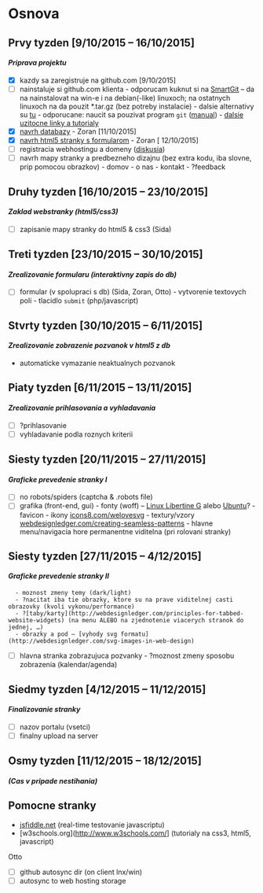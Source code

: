 # Osnova
## Prvy tyzden [9/10/2015 – 16/10/2015]
#### *Priprava projektu*
- [x] kazdy sa zaregistruje na github.com [9/10/2015]
- [ ] nainstaluje si github.com klienta
      - odporucam kuknut si na [SmartGit](http://www.syntevo.com/smartgit/) – da na nainstalovat na win-e i na debian(-like) linuxoch; na ostatnych linuxoch na da pouzit *.tar.gz (bez potreby instalacie)
      - dalsie alternativy su [tu](https://git-scm.com/download/gui/linux)
      - odporucane: naucit sa pouzivat program `git` ([manual](https://github.com/tukusejssirs/Konpoz/wiki/Git-v-terminali))
      - [dalsie uzitocne linky a tutorialy](https://gist.github.com/IzzySoft/85627ffcb1ac4b24c9b1)
- [x] [navrh databazy](databaza/databaza_skica.md) - Zoran [11/10/2015]
- [x] [navrh html5 stranky s formularom](webstranka/index.html) - Zoran [ 12/10/2015]
- [ ] registracia webhostingu a domeny ([diskusia](diskusie/diskusia_webhosting.md))
- [ ] navrh mapy stranky a predbezneho dizajnu (bez extra kodu, iba slovne, prip pomocou obrazkov)
      - domov
      - o nas
      - kontakt
      - ?feedback

## Druhy tyzden [16/10/2015 – 23/10/2015]
#### *Zaklad webstranky (html5/css3)*
- [ ] zapisanie mapy stranky do html5 & css3 (Sida)

## Treti tyzden [23/10/2015 – 30/10/2015]
#### *Zrealizovanie formularu (interaktivny zapis do db)*
- [ ] formular (v spolupraci s db) (Sida, Zoran, Otto)
      - vytvorenie textovych poli
      - tlacidlo `submit` (php/javascript)

## Stvrty tyzden [30/10/2015 – 6/11/2015]
#### *Zrealizovanie zobrazenie pozvanok v html5 z db*
- automaticke vymazanie neaktualnych pozvanok
## Piaty tyzden [6/11/2015 – 13/11/2015]
#### *Zrealizovanie prihlasovania a vyhladavania*
- [ ] ?prihlasovanie
- [ ] vyhladavanie podla roznych kriterii

## Siesty tyzden [20/11/2015 – 27/11/2015]
#### *Graficke prevedenie stranky I*
- [ ] no robots/spiders (captcha & .robots file)
- [ ] grafika (front-end, gui)
      - fonty (woff) – [Linux Libertine G](http://numbertext.org/linux/) alebo [Ubuntu](http://font.ubuntu.com)?
      - favicon
      - ikony [icons8.com/welovesvg](https://icons8.com/welovesvg)
      - textury/vzory [webdesignledger.com/creating-seamless-patterns](http://webdesignledger.com/creating-seamless-patterns)
      - hlavne menu/navigacia hore permanentne viditelna (pri rolovani stranky)

## Siesty tyzden [27/11/2015 – 4/12/2015]
#### *Graficke prevedenie stranky II*
      - moznost zmeny temy (dark/light)
      - ?nacitat iba tie obrazky, ktore su na prave viditelnej casti obrazovky (kvoli vykonu/performance)
      - ?[taby/karty](http://webdesignledger.com/principles-for-tabbed-website-widgets) (na menu ALEBO na zjednotenie viacerych stranok do jednej, …)
      - obrazky a pod – [vyhody svg formatu](http://webdesignledger.com/svg-images-in-web-design)
- [ ] hlavna stranka zobrazujuca pozvanky
      - ?moznost zmeny sposobu zobrazenia (kalendar/agenda)

## Siedmy tyzden [4/12/2015 – 11/12/2015]
#### *Finalizovanie stranky*
- [ ] nazov portalu (vsetci)
- [ ] finalny upload na server

## Osmy tyzden [11/12/2015 – 18/12/2015]
#### *(Cas v pripade nestihania)*

## Pomocne stranky

- [jsfiddle.net](http://jsfiddle.net/) (real-time testovanie javascriptu)
- [w3schools.org](http://www.w3schools.com/] (tutorialy na css3, html5, javascript)

Otto
- [ ] github autosync dir (on client lnx/win)
- [ ] autosync to web hosting storage
